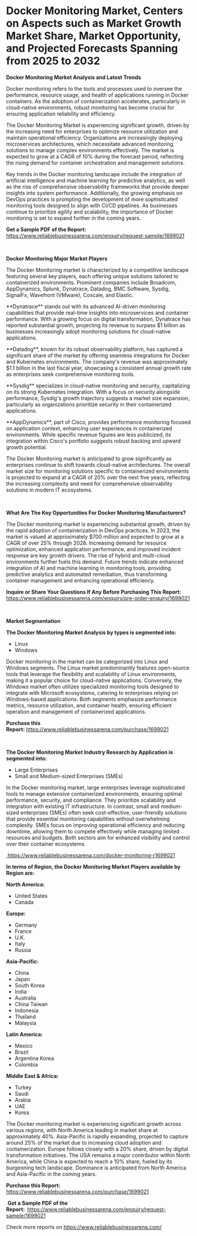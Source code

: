 <p><h1>Docker Monitoring Market, Centers on Aspects such as Market Growth Market Share, Market Opportunity, and Projected Forecasts Spanning from 2025 to 2032</h1></p><p><strong>Docker Monitoring Market Analysis and Latest Trends</strong></p>
<p><p>Docker monitoring refers to the tools and processes used to oversee the performance, resource usage, and health of applications running in Docker containers. As the adoption of containerization accelerates, particularly in cloud-native environments, robust monitoring has become crucial for ensuring application reliability and efficiency.</p><p>The Docker Monitoring Market is experiencing significant growth, driven by the increasing need for enterprises to optimize resource utilization and maintain operational efficiency. Organizations are increasingly deploying microservices architectures, which necessitate advanced monitoring solutions to manage complex environments effectively. The market is expected to grow at a CAGR of 10% during the forecast period, reflecting the rising demand for container orchestration and management solutions.</p><p>Key trends in the Docker monitoring landscape include the integration of artificial intelligence and machine learning for predictive analytics, as well as the rise of comprehensive observability frameworks that provide deeper insights into system performance. Additionally, the growing emphasis on DevOps practices is prompting the development of more sophisticated monitoring tools designed to align with CI/CD pipelines. As businesses continue to prioritize agility and scalability, the importance of Docker monitoring is set to expand further in the coming years.</p></p>
<p><strong>Get a Sample PDF of the Report:&nbsp;</strong> <a href="https://www.reliablebusinessarena.com/enquiry/request-sample/1699021?utm_campaign=2990&utm_medium=2&utm_source=Github&utm_content=ia&utm_term=09032025&utm_id=docker-monitoring">https://www.reliablebusinessarena.com/enquiry/request-sample/1699021</a></p>
<p>&nbsp;</p>
<p><strong>Docker Monitoring Major Market Players</strong></p>
<p><p>The Docker Monitoring market is characterized by a competitive landscape featuring several key players, each offering unique solutions tailored to containerized environments. Prominent companies include Broadcom, AppDynamics, Splunk, Dynatrace, Datadog, BMC Software, Sysdig, SignalFx, Wavefront (VMware), Coscale, and Elastic. </p><p>**Dynatrace** stands out with its advanced AI-driven monitoring capabilities that provide real-time insights into microservices and container performance. With a growing focus on digital transformation, Dynatrace has reported substantial growth, projecting its revenue to surpass $1 billion as businesses increasingly adopt monitoring solutions for cloud-native applications.</p><p>**Datadog**, known for its robust observability platform, has captured a significant share of the market by offering seamless integrations for Docker and Kubernetes environments. The company's revenue was approximately $1.1 billion in the last fiscal year, showcasing a consistent annual growth rate as enterprises seek comprehensive monitoring tools.</p><p>**Sysdig** specializes in cloud-native monitoring and security, capitalizing on its strong Kubernetes integration. With a focus on security alongside performance, Sysdig's growth trajectory suggests a market size expansion, particularly as organizations prioritize security in their containerized applications.</p><p>**AppDynamics**, part of Cisco, provides performance monitoring focused on application context, enhancing user experiences in containerized environments. While specific revenue figures are less publicized, its integration within Cisco's portfolio suggests robust backing and upward growth potential.</p><p>The Docker Monitoring market is anticipated to grow significantly as enterprises continue to shift towards cloud-native architectures. The overall market size for monitoring solutions specific to containerized environments is projected to expand at a CAGR of 20% over the next five years, reflecting the increasing complexity and need for comprehensive observability solutions in modern IT ecosystems.</p></p>
<p>&nbsp;</p>
<p><strong>What Are The Key Opportunities For Docker Monitoring Manufacturers?</strong></p>
<p><p>The Docker monitoring market is experiencing substantial growth, driven by the rapid adoption of containerization in DevOps practices. In 2023, the market is valued at approximately $700 million and expected to grow at a CAGR of over 25% through 2028. Increasing demand for resource optimization, enhanced application performance, and improved incident response are key growth drivers. The rise of hybrid and multi-cloud environments further fuels this demand. Future trends indicate enhanced integration of AI and machine learning in monitoring tools, providing predictive analytics and automated remediation, thus transforming container management and enhancing operational efficiency.</p></p>
<p><strong>Inquire or Share Your Questions If Any Before Purchasing This Report:</strong> <a href="https://www.reliablebusinessarena.com/enquiry/pre-order-enquiry/1699021?utm_campaign=2990&utm_medium=2&utm_source=Github&utm_content=ia&utm_term=09032025&utm_id=docker-monitoring">https://www.reliablebusinessarena.com/enquiry/pre-order-enquiry/1699021</a></p>
<p>&nbsp;</p>
<p><strong>Market Segmentation</strong></p>
<p><strong>The Docker Monitoring Market Analysis by types is segmented into:</strong></p>
<p><ul><li>Linux</li><li>Windows</li></ul></p>
<p><p>Docker monitoring in the market can be categorized into Linux and Windows segments. The Linux market predominantly features open-source tools that leverage the flexibility and scalability of Linux environments, making it a popular choice for cloud-native applications. Conversely, the Windows market often utilizes specialized monitoring tools designed to integrate with Microsoft ecosystems, catering to enterprises relying on Windows-based applications. Both segments emphasize performance metrics, resource utilization, and container health, ensuring efficient operation and management of containerized applications.</p></p>
<p><strong>Purchase this Report:&nbsp;</strong><a href="https://www.reliablebusinessarena.com/purchase/1699021?utm_campaign=2990&utm_medium=2&utm_source=Github&utm_content=ia&utm_term=09032025&utm_id=docker-monitoring">https://www.reliablebusinessarena.com/purchase/1699021</a></p>
<p>&nbsp;</p>
<p><strong>The Docker Monitoring Market Industry Research by Application is segmented into:</strong></p>
<p><ul><li>Large Enterprises</li><li>Small and Medium-sized Enterprises (SMEs)</li></ul></p>
<p><p>In the Docker monitoring market, large enterprises leverage sophisticated tools to manage extensive containerized environments, ensuring optimal performance, security, and compliance. They prioritize scalability and integration with existing IT infrastructure. In contrast, small and medium-sized enterprises (SMEs) often seek cost-effective, user-friendly solutions that provide essential monitoring capabilities without overwhelming complexity. SMEs focus on improving operational efficiency and reducing downtime, allowing them to compete effectively while managing limited resources and budgets. Both sectors aim for enhanced visibility and control over their container ecosystems.</p></p>
<p><a href="https://www.reliablebusinessarena.com/docker-monitoring-r1699021?utm_campaign=2990&utm_medium=2&utm_source=Github&utm_content=ia&utm_term=09032025&utm_id=docker-monitoring">&nbsp;https://www.reliablebusinessarena.com/docker-monitoring-r1699021</a></p>
<p><strong>In terms of Region, the Docker Monitoring Market Players available by Region are:</strong></p>
<p>
    <p> <strong> North America: </strong>
        <ul>
            <li>United States</li>
            <li>Canada</li>
        </ul>
        </p> 
    <p> <strong> Europe: </strong>
        <ul>
            <li>Germany</li>
            <li>France</li>
            <li>U.K.</li>
            <li>Italy</li>
            <li>Russia</li>
        </ul>
        </p> 
    <p> <strong> Asia-Pacific: </strong>
        <ul>
            <li>China</li>
            <li>Japan</li>
            <li>South Korea</li>
            <li>India</li>
            <li>Australia</li>
            <li>China Taiwan</li>
            <li>Indonesia</li>
            <li>Thailand</li>
            <li>Malaysia</li>
        </ul>
        </p> 
    <p> <strong> Latin America: </strong>
        <ul>
            <li>Mexico</li>
            <li>Brazil</li>
            <li>Argentina Korea</li>
            <li>Colombia</li>
        </ul>
        </p> 
    <p> <strong> Middle East & Africa: </strong>
        <ul>
            <li>Turkey</li>
            <li>Saudi</li>
            <li>Arabia</li>
            <li>UAE</li>
            <li>Korea</li>
        </ul>
    </p>
    </p>
<p><p>The Docker monitoring market is experiencing significant growth across various regions, with North America leading in market share at approximately 40%. Asia-Pacific is rapidly expanding, projected to capture around 25% of the market due to increasing cloud adoption and containerization. Europe follows closely with a 20% share, driven by digital transformation initiatives. The USA remains a major contributor within North America, while China is expected to reach a 10% share, fueled by its burgeoning tech landscape. Dominance is anticipated from North America and Asia-Pacific in the coming years.</p></p>
<p><strong>Purchase this Report: </strong><a href="https://www.reliablebusinessarena.com/purchase/1699021?utm_campaign=2990&utm_medium=2&utm_source=Github&utm_content=ia&utm_term=09032025&utm_id=docker-monitoring">https://www.reliablebusinessarena.com/purchase/1699021</a></p>
<p>&nbsp;<strong>Get a Sample PDF of the Report:&nbsp;&nbsp;</strong><a href="https://www.reliablebusinessarena.com/enquiry/request-sample/1699021?utm_campaign=2990&utm_medium=2&utm_source=Github&utm_content=ia&utm_term=09032025&utm_id=docker-monitoring">https://www.reliablebusinessarena.com/enquiry/request-sample/1699021</a></p>
<p><strong></strong></p>
<p>Check more reports on <a href="https://www.reliablebusinessarena.com/?utm_campaign=2990&utm_medium=2&utm_source=Github&utm_content=ia&utm_term=09032025&utm_id=docker-monitoring">https://www.reliablebusinessarena.com/</a></p>